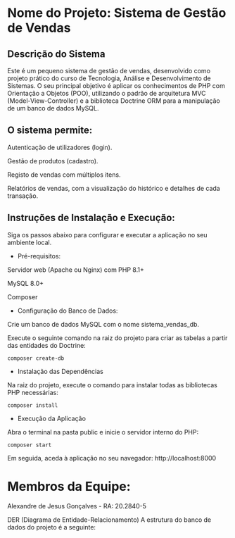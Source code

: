 # Nome do Projeto: Sistema de Gestão de Vendas
## Descrição do Sistema
Este é um pequeno sistema de gestão de vendas, desenvolvido como projeto prático do curso de Tecnologia, Análise e Desenvolvimento de Sistemas. O seu principal objetivo é aplicar os conhecimentos de PHP com Orientação a Objetos (POO), utilizando o padrão de arquitetura MVC (Model-View-Controller) e a biblioteca Doctrine ORM para a manipulação de um banco de dados MySQL.

## O sistema permite:

Autenticação de utilizadores (login).

Gestão de produtos (cadastro).

Registo de vendas com múltiplos itens.

Relatórios de vendas, com a visualização do histórico e detalhes de cada transação.

## Instruções de Instalação e Execução:
Siga os passos abaixo para configurar e executar a aplicação no seu ambiente local.

- Pré-requisitos:

Servidor web (Apache ou Nginx) com PHP 8.1+

MySQL 8.0+

Composer

- Configuração do Banco de Dados:

Crie um banco de dados MySQL com o nome sistema_vendas_db.

Execute o seguinte comando na raiz do projeto para criar as tabelas a partir das entidades do Doctrine:
```
composer create-db
```
- Instalação das Dependências

Na raiz do projeto, execute o comando para instalar todas as bibliotecas PHP necessárias:
```
composer install
```
- Execução da Aplicação

Abra o terminal na pasta public e inicie o servidor interno do PHP:
```
composer start
```
Em seguida, aceda à aplicação no seu navegador: http://localhost:8000

# Membros da Equipe:
Alexandre de Jesus Gonçalves - RA: 20.2840-5

DER (Diagrama de Entidade-Relacionamento)
A estrutura do banco de dados do projeto é a seguinte: